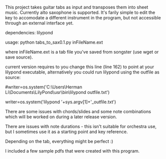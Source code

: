 This project takes guitar tabs as input and transposes them into sheet music.  Currently alto saxophone is supported.  It's farily simple to edit the key to accomodate a different instrument in the program, but not accessible through an external interface yet.

dependencies: lilypond

usage: python tabs_to_sax0.1.py inFileName.ext

where inFileName.ext is a tab file you've saved from songster (use wget or save source).

current version requires to you change this line (line 162) to point at your lilypond executable, alternatively you could run lilypond using the outfile as source:

#writer=os.system('C:\\Users\\Herman Li\\Documents\\LilyPond\\usr\\bin\\lilypond outfile.txt')

writer=os.system('lilypond '+sys.argv[1]+'_outfile.txt')

There are some issues with chords/slides and some note combinations which will be worked on during a later release version.

There are issues with note durations - this isn't suitable for orchestra use, but I sometimes use it as a starting point and key reference.

Depending on the tab, everything might be perfect :)

I included a few sample pdfs that were created with this program.
